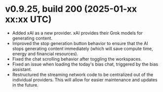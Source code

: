 # v0.9.25, build 200 (2025-01-xx xx:xx UTC)
- Added xAI as a new provider. xAI provides their Grok models for generating content.
- Improved the stop generation button behavior to ensure that the AI stops generating content immediately (which will save compute time, energy and financial resources).
- Fixed the chat scrolling behavior after toggling the workspaces.
- Fixed an issue when loading the today's bias chat, triggered by the bias assistant.
- Restructured the streaming network code to be centralized out of the individual providers. This will allow for easier maintenance and updates in the future.